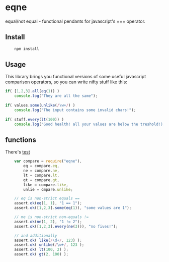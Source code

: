 # eqne
equal/not equal - functional pendants for javascript's === operator.

## Install

```bash
    npm install
```

## Usage

This library brings you functional versions of some useful javascript comparison operators,
so  you can write nifty stuff like this:

```javascript
if( [1,2,3].all(eq(1)) )
    console.log("They are all the same");
    
if( values.some(unlike(/\w+/) )
    console.log("The input contains some invalid chars!");
    
if( stuff.every(lt(100)) )
    console.log("Good health! all your values are below the treshold!);

```

## functions

There's [test](./test/index.js)

```javascript
    var compare = require("eqne"),
        eq = compare.eq,
        ne = compare.ne,
        lt = compare.lt,
        gt = compare.gt,
        like = compare.like,
        unlie = cmpare.unlike;

    // eq is non-strict equals ==
    assert.ok(eq(1, 1), "1 == 1");
    assert.ok([1,2,3].some(eq(1)), "some values are 1");

    // me is non-strict non-equals !=
    assert.ok(ne(1, 2), "1 != 2");
    assert.ok([1,2,3].every(ne(3))), "no fives!");

    // and additionally
    assert.ok( like(/\d+/, 123) );
    assert.ok( unlike(/\w+/, 123 );
    assert.ok( lt(100, 2) );
    assert.ok( gt(2, 100) );
```


